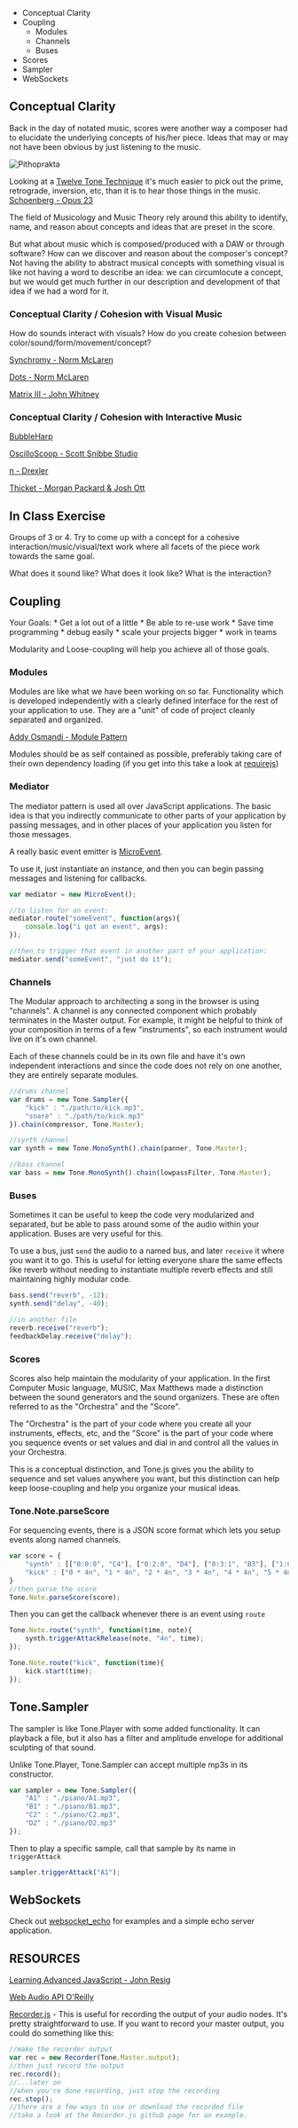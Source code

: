 * Conceptual Clarity
* Coupling
	* Modules
	* Channels
	* Buses
* Scores
* Sampler
* WebSockets 

## Conceptual Clarity

Back in the day of notated music, scores were another way a composer had to elucidate the underlying concepts of his/her piece. Ideas that may or may not have been obvious by just listening to the music. 

![Pithoprakta](http://www.deconcrete.org/wp-content/uploads/2010/09/xenakis-pithoprakta-1955-56.jpg)

Looking at a [Twelve Tone Technique](http://en.wikipedia.org/wiki/Twelve-tone_technique) it's much easier to pick out the prime, retrograde, inversion, etc, than it is to hear those things in the music. [Schoenberg - Opus 23](https://www.youtube.com/watch?v=7A9HSlgDlQE)

The field of Musicology and Music Theory rely around this ability to identify, name, and reason about concepts and ideas that are preset in the score. 

But what about music which is composed/produced with a DAW or through software? How can we discover and reason about the composer's concept? Not having the ability to abstract musical concepts with something visual is like not having a word to describe an idea: we can circumlocute a concept, but we would get much further in our description and development of that idea if we had a word for it.

### Conceptual Clarity / Cohesion with Visual Music

How do sounds interact with visuals? How do you create cohesion between color/sound/form/movement/concept?

[Synchromy - Norm McLaren](https://www.youtube.com/watch?v=UmSzc8mBJCM)

[Dots - Norm McLaren](https://www.youtube.com/watch?v=E3-vsKwQ0Cg)

[Matrix III - John Whitney](https://www.youtube.com/watch?v=ZrKgyY5aDvA)

### Conceptual Clarity / Cohesion with Interactive Music

[BubbleHarp](http://www.snibbestudio.com/bubbleharp/)

[OscilloScoop - Scott Snibbe Studio](https://www.youtube.com/watch?v=ymW-_RENMKY)

[n - Drexler](http://www.wakeapp.com/n/en/)

[Thicket - Morgan Packard & Josh Ott](https://www.youtube.com/watch?v=4Xr9ELZSOnc)

## In Class Exercise

Groups of 3 or 4. Try to come up with a concept for a cohesive interaction/music/visual/text work where all facets of the piece work towards the same goal.

What does it sound like? What does it look like? What is the interaction?

## Coupling

Your Goals: 
	* Get a lot out of a little
	* Be able to re-use work
	* Save time programming
	* debug easily
	* scale your projects bigger
	* work in teams

Modularity and Loose-coupling will help you achieve all of those goals. 

### Modules

Modules are like what we have been working on so far. Functionality which is developed independently with a clearly defined interface for the rest of your application to use. They are a "unit" of code of project cleanly separated and organized.

[Addy Osmandi - Module Pattern](http://addyosmani.com/resources/essentialjsdesignpatterns/book/#modulepatternjavascript)

Modules should be as self contained as possible, preferably taking care of their own dependency loading (if you get into this take a look at [requirejs](http://requirejs.org/))

### Mediator

The mediator pattern is used all over JavaScript applications. The basic idea is that you indirectly communicate to other parts of your application by passing messages, and in other places of your application you listen for those messages. 

A really basic event emitter is [MicroEvent](./MicroEvent.js).

To use it, just instantiate an instance, and then you can begin passing messages and listening for callbacks. 

```javascript
var mediator = new MicroEvent();

//to listen for an event:
mediator.route("someEvent", function(args){
	console.log("i got an event", args);
});

//then to trigger that event in another part of your application:
mediator.send("someEvent", "just do it");
```

### Channels

The Modular approach to architecting a song in the browser is using "channels". A channel is any connected component which probably terminates in the Master output. For example, it might be helpful to think of your composition in terms of a few "instruments", so each instrument would live on it's own channel. 

Each of these channels could be in its own file and have it's own independent interactions and since the code does not rely on one another, they are entirely separate modules. 

```javascript
//drums channel
var drums = new Tone.Sampler({
	"kick" : "./path/to/kick.mp3",
	"snare" : "./path/to/kick.mp3"
}).chain(compressor, Tone.Master);

//synth channel
var synth = new Tone.MonoSynth().chain(panner, Tone.Master);

//bass channel
var bass = new Tone.MonoSynth().chain(lowpassFilter, Tone.Master);
```

### Buses

Sometimes it can be useful to keep the code very modularized and separated, but be able to pass around some of the audio within your application. Buses are very useful for this. 

To use a bus, just `send` the audio to a named bus, and later `receive` it where you want it to go. This is useful for letting everyone share the same effects like reverb without needing to instantiate multiple reverb effects and still maintaining highly modular code. 

```javascript
bass.send("reverb", -12);
synth.send("delay", -40);

//in another file
reverb.receive("reverb");
feedbackDelay.receive("delay");
```

### Scores

Scores also help maintain the modularity of your application. In the first Computer Music language, MUSIC, Max Matthews made a distinction between the sound generators and the sound organizers. These are often referred to as the "Orchestra" and the "Score". 

The "Orchestra" is the part of your code where you create all your instruments, effects, etc, and the "Score" is the part of your code where you sequence events or set values and dial in and control all the values in your Orchestra. 

This is a conceptual distinction, and Tone.js gives you the ability to sequence and set values anywhere you want, but this distinction can help keep loose-coupling and help you organize your musical ideas.

### Tone.Note.parseScore

For sequencing events, there is a JSON score format which lets you setup events along named channels. 

```javascript
var score = {
	"synth" : [["0:0:0", "C4"], ["0:2:0", "D4"], ["0:3:1", "B3"], ["1:0:0", "D#4"] , ... , ["4:0:3", "F6"]],
	"kick" : ["0 * 4n", "1 * 4n", "2 * 4n", "3 * 4n", "4 * 4n", "5 * 4n", ... , "20 * 4n"],
}
//then parse the score
Tone.Note.parseScore(score);
```

Then you can get the callback whenever there is an event using `route`

```javascript
Tone.Note.route("synth", function(time, note){
	synth.triggerAttackRelease(note, "4n", time);
});

Tone.Note.route("kick", function(time){
	kick.start(time);
});
```

## Tone.Sampler

The sampler is like Tone.Player with some added functionality. It can playback a file, but it also has a filter and amplitude envelope for additional sculpting of that sound. 

Unlike Tone.Player, Tone.Sampler can accept multiple mp3s in its constructor. 

```javascript
var sampler = new Tone.Sampler({
	"A1" : "./piano/A1.mp3",
	"B1" : "./piano/B1.mp3",
	"C2" : "./piano/C2.mp3",
	"D2" : "./piano/D2.mp3"
});
```

Then to play a specific sample, call that sample by its name in `triggerAttack`

```javascript
sampler.triggerAttack("A1");
```

## WebSockets

Check out [websocket_echo](./websocket_echo/) for examples and a simple echo server application. 

## RESOURCES

[Learning Advanced JavaScript - John Resig](http://ejohn.org/apps/learn/)

[Web Audio API O'Reilly](http://chimera.labs.oreilly.com/books/1234000001552/index.html)

[Recorder.js](https://github.com/mattdiamond/Recorderjs) - This is useful for recording the output of your audio nodes. It's pretty straightforward to use. If you want to record your master output, you could do something like this: 

```javascript
//make the recorder output
var rec = new Recorder(Tone.Master.output);
//then just record the output
rec.record();
//...later on
//when you're done recording, just stop the recording
rec.stop();
//there are a few ways to use or download the recorded file
//take a look at the Recorder.js github page for an example. 
```
